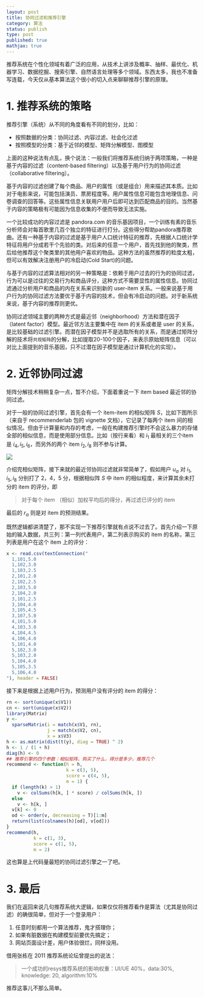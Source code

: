 ```yaml
---
layout: post
title: 协同过滤和推荐引擎
category: 算法
status: publish
type: post
published: true
mathjax: true
---
```


推荐系统在个性化领域有着广泛的应用，从技术上讲涉及概率、抽样、最优化、机器学习、数据挖掘、搜索引擎、自然语言处理等多个领域。东西太多，我也不准备写连载，今天仅从基本算法这个很小的切入点来聊聊推荐引擎的原理。

# 1. 推荐系统的策略

推荐引擎（系统）从不同的角度看有不同的划分，比如：

- 按照数据的分类：协同过滤、内容过滤、社会化过滤
- 按照模型的分类：基于近邻的模型、矩阵分解模型、图模型

<!-- more -->

上面的这种说法有点乱，换个说法：一般我们将推荐系统归纳于两项策略，一种是基于内容的过滤（content-based filtering）以及基于用户行为的协同过滤（collaborative filtering）。

基于内容的过滤创建了每个商品、用户的属性（或是组合）用来描述其本质。比如对于电影来说，可能包括演员、票房程度等。用户属性信息可能包含地理信息、问卷调查的回答等。这些属性信息关联用户用户后即可达到匹配商品的目的。当然基于内容的策略极有可能因为信息收集的不便而导致无法实施。

一个比较成功的内容过滤是 pandora.com 的音乐基因项目，一个训练有素的音乐分析师会对每首歌里几百个独立的特征进行打分。这些得分帮助pandora推荐歌曲。还有一种基于内容的过滤是基于用户人口统计特征的推荐，先根据人口统计学特征将用户分成若干个先验的类。对后来的任意一个用户，首先找到他的聚类，然后给他推荐这个聚类里的其他用户喜欢的物品。这种方法的虽然推荐的粒度太粗，但可以有效解决注册用户的冷启动(Cold Start)的问题。

与基于内容的过滤算法相对的另一种策略是：依赖于用户过去的行为的协同过滤，行为可以是过往的交易行为和商品评分，这种方式不需要显性的属性信息。协同过滤通过分析用户和商品的内在关系来识别新的 user-item 关系。一般来说基于用户行为的协同过滤方法要优于基于内容的技术，但会有冷启动的问题。对于新系统来说，基于内容的推荐则更优。

协同过滤领域主要的两种方式是最近邻（neighborhood）方法和潜在因子（latent factor）模型。最近邻方法主要集中在 item 的关系或者是 user 的关系，是比较基础的过滤引擎。而潜在因子模型并不是选取所有的关系，而是通过矩阵分解的技术将`共现矩阵`的分解，比如提取20-100个因子，来表示原始矩阵信息（可以对比上面提到的音乐基因，只不过潜在因子模型是通过计算机化的实现）。


# 2. 近邻协同过滤

矩阵分解技术稍稍复杂一点，暂不介绍，下面着重说一下 item based 最近邻的协同过滤。

对于一般的协同过滤引擎，首先会有一个 item-item 的相似矩阵 $S$，比如下图所示（来自于 recommenderlab 包的 vignette 文档），它记录了每两个 item 间的相似情况。但由于计算量和内存的考虑，一般在构建推荐引擎时不会这么暴力的存储全部的相似信息，而是使用部分信息。比如（按行来看）和 $i_1$ 最相关的三个item是 $i_4, i_5, i_6$，而另外的两个 item $i_2, i_8$ 则不参与计算。

<img src="https://pic-1300049111.cos.ap-beijing.myqcloud.com/img/item-based2.png"/>

介绍完相似矩阵，接下来就的最近邻协同过滤就非常简单了，假如用户 $u_\alpha$ 对 $i_1, i_5, i_8$ 分别打了 2，4，5 分，根据相似阵 $S$ 中 item 的相似程度，来计算其余未打分的 item 的评分，即

>对于每个 item （相似）加权平均后的得分，再过滤已评分的 item

最后的 $r_\alpha$ 则是对 item 的预测结果。

既然逻辑都讲清楚了，那不实现一下推荐引擎就有点说不过去了。首先介绍一下原始的输入数据，共三列：第一列代表用户，第二列表示购买的 item 的名称，第三列表是用户在这个 item 上的评分：

```r
x <- read.csv(textConnection("
  1,101,5.0
  1,102,3.0
  1,103,2.5
  2,101,2.0
  2,102,2.5
  2,103,5.0
  2,104,2.0
  3,101,2.5
  3,104,4.0
  3,105,4.5
  3,107,5.0
  4,101,5.0
  4,103,3.0
  4,104,4.5
  4,106,4.0
  5,101,4.0
  5,102,3.0
  5,103,2.0
  5,104,4.0
  5,105,3.5
  5,106,4.0  
"), header = FALSE)
```

接下来是根据上述用户行为，预测用户没有评分的 item 的得分：

```r
rn <- sort(unique(x$V1))
cn <- sort(unique(x$V2))
library(Matrix)
y <-
  sparseMatrix(i = match(x$V1, rn),
               j = match(x$V2, cn),
               x = x$V3)
h <- as.matrix(dist(t(y), diag = TRUE) ^ 2)
h <- 1 / (1 + h)
diag(h) <- 0
## 推荐引擎的四个参数：相似矩阵、购买了什么，得分是多少，推荐几个
recommend <- function(h = h,
                      k = c(3, 5),
                      score = c(4, 5),
                      m = 1) {
  if (length(k) > 1)
    v <- colSums(h[k, ] * score) / colSums(h[k, ])
  else
    v <- h[k, ]
  v[k] <- 0
  od <- order(v, decreasing = T)[1:m]
  return(list(colnames(h)[od], v[od]))
}
recommend(h,
          k = c(1, 3),
          score = c(1, 5),
          m = 2)
```

这也算是上代码量最短的协同过滤引擎之一了吧。


# 3. 最后

我们在返回来说几句推荐系统大逻辑，如果仅仅将推荐看作是算法（尤其是协同过滤）的确很简单，但对于一个登录用户：

1. 任意时刻都用一个算法推荐，鬼才搭理你；
2. 如果有脏数据在构建模型前要优先搞定；
3. 网站页面设计差，用户体验很烂，同样没用。

借用张栋在 2011 推荐系统论坛曾提出的说法：

> 一个成功的resys推荐系统的影响权重：UI/UE 40%，data:30%, knowledge: 20, algorithm:10%

推荐这事儿不那么简单。


